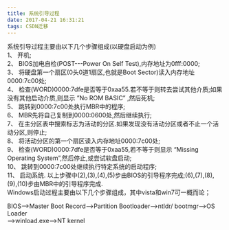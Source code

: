 ```yaml
---
title: 系统引导过程
date: 2017-04-21 16:31:21
tags: CSDN迁移
---
```

   系统引导过程主要由以下几个步骤组成(以硬盘启动为例)  
 1、 开机;  
 2、 BIOS加电自检(POST---Power On Self Test),内存地址为0fff:0000;  
 3、 将硬盘第一个扇区(0头0道1扇区,也就是Boot Sector)读入内存地址0000:7c00处;  
 4、 检查(WORD)0000:7dfe是否等于0xaa55.若不等于则转去尝试其他介质;如果没有其他启动介质,则显示 ”No ROM BASIC” ,然后死机;  
 5、 跳转到0000:7c00处执行MBR中的程序;  
 6、 MBR先将自己复制到0000:0600处,然后继续执行;  
 7、 在主分区表中搜索标志为活动的分区.如果发现没有活动分区或者不止一个活动分区,则停止;  
 8、 将活动分区的第一个扇区读入内存地址0000:7c00处;  
 9、 检查(WORD)0000:7dfe是否等于0xaa55,若不等于则显示 “Missing Operating System”,然后停止,或尝试软盘启动;  
 10、 跳转到0000:7c00处继续执行特定系统的启动程序;  
 11、 启动系统. 以上步骤中(2),(3),(4),(5)步由BIOS的引导程序完成;(6),(7),(8),(9),(10)步由MBR中的引导程序完成.  
 Windows启动过程主要由以下几个步骤组成，其中vista和win7可一概而论；  
  
  
 BIOS—>Master Boot Record—>Partition Bootloader—>ntldr/ bootmgr—>OS Loader  
 —>winload.exe—>NT kernel   
 